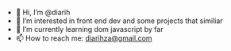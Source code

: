 - 👋 Hi, I’m @diarih
- 👀 I’m interested in front end dev and some projects that similiar
- 🌱 I’m currently learning dom javascript by far
- 📫 How to reach me: diarihza@gmail.com
  

<!---
diarih/diarih is a ✨ special ✨ repository because its `README.md` (this file) appears on your GitHub profile.
You can click the Preview link to take a look at your changes.
--->
